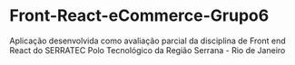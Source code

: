 # Front-React-eCommerce-Grupo6
Aplicação desenvolvida como avaliação parcial da disciplina de Front end React do SERRATEC Polo Tecnológico da Região Serrana - Rio de Janeiro
